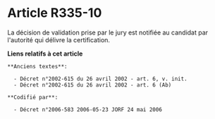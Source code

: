 # Article R335-10

La décision de validation prise par le jury est notifiée au candidat par l'autorité qui délivre la certification.

**Liens relatifs à cet article**

	**Anciens textes**:

	  - Décret n°2002-615 du 26 avril 2002 - art. 6, v. init.
	  - Décret n°2002-615 du 26 avril 2002 - art. 6 (Ab)

	**Codifié par**:

	  - Décret n°2006-583 2006-05-23 JORF 24 mai 2006
